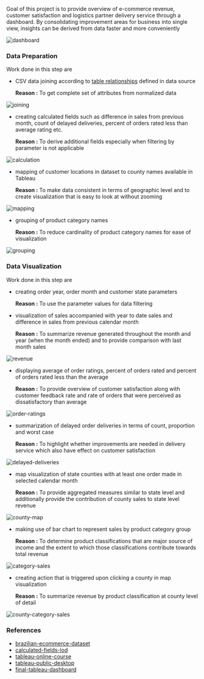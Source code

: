 Goal of this project is to provide overview of e-commerce revenue, customer satisfaction and logistics partner delivery service through a dashboard. By consolidating improvement areas for business into single view, insights can be derived from data faster and more conveniently

![dashboard](./imgs/olist/dashboard.png)

### Data Preparation

Work done in this step are

- CSV data joining according to [table relationships](https://i.imgur.com/HRhd2Y0.png) defined in data source
    
    **Reason :** To get complete set of attributes from normalized data

![joining](./imgs/olist/joining.png)

- creating calculated fields such as difference in sales from previous month, count of delayed deliveries, percent of orders rated less than average rating etc.
    
    **Reason :** To derive additional fields especially when filtering by parameter is not applicable

![calculation](./imgs/olist/calculation.png)

- mapping of customer locations in dataset to county names available in Tableau
    
    **Reason :** To make data consistent in terms of geographic level and to create visualization that is easy to look at without zooming
    

![mapping](./imgs/olist/mapping.png)

- grouping of product category names
    
    **Reason :** To reduce cardinality of product category names for ease of visualization

![grouping](./imgs/olist/grouping.png)

### Data Visualization

Work done in this step are

- creating order year, order month and customer state parameters
    
    **Reason :** To use the parameter values for data filtering
    
- visualization of sales accompanied with year to date sales and difference in sales from previous calendar month
    
    **Reason :** To summarize revenue generated throughout the month and year (when the month ended) and to provide comparison with last month sales

![revenue](./imgs/olist/sales.png)

- displaying average of order ratings, percent of orders rated and percent of orders rated less than the average
    
    **Reason :** To provide overview of customer satisfaction along with customer feedback rate and rate of orders that were perceived as dissatisfactory than average

![order-ratings](./imgs/olist/ratings.png)

- summarization of delayed order deliveries in terms of count, proportion and worst case
    
    **Reason :** To highlight whether improvements are needed in delivery service which also have effect on customer satisfaction

![delayed-deliveries](./imgs/olist/delays.png)

- map visualization of state counties with at least one order made in selected calendar month
    
    **Reason :** To provide aggregated measures similar to state level and additionally provide the contribution of county sales to state level revenue

![county-map](./imgs/olist/county.png)

- making use of bar chart to represent sales by product category group
    
    **Reason :** To determine product classifications that are major source of income and the extent to which those classifications contribute towards total revenue

![category-sales](./imgs/olist/category-sales.png)

- creating action that is triggered upon clicking a county in map visualization
    
    **Reason :** To summarize revenue by product classification at county level of detail

![county-category-sales](./imgs/olist/filtered-category-sales.png)

### **References**

- [brazilian-ecommerce-dataset](https://www.kaggle.com/datasets/olistbr/brazilian-ecommerce)
- [calculated-fields-lod](https://help.tableau.com/current/pro/desktop/en-us/calculations_calculatedfields_lod.htm)
- [tableau-online-course](https://www.linkedin.com/learning/tableau-essential-training-22386688)
- [tableau-public-desktop](https://public-pantheon.tableau.com/en-us/s/download)
- [final-tableau-dashboard](https://public.tableau.com/views/OlistDashboard_16876242836040/e-commercedashboard?:language=en-US&:display_count=n&:origin=viz_share_link)